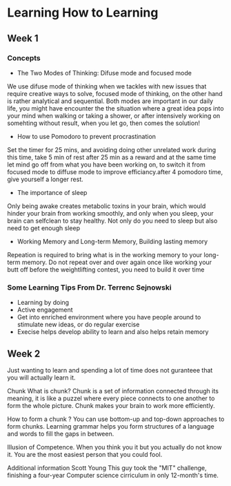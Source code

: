 # Learning How to Learning 
## Week 1
### Concepts 
* The Two Modes of Thinking: Difuse mode and focused mode

We use difuse mode of thinking when we tackles with new issues that require creative ways to solve, focused mode of thinking, on the other hand is rather analytical and sequential. Both modes are important in our daily life, you might have encounter the the situation where a great idea pops into your mind when walking or taking a shower, or after intensively working on somehting without result, when you let go, then comes the solution!

* How to use Pomodoro to prevent procrastination

Set the timer for 25 mins, and avoiding doing other unrelated work during this time, take 5 min of rest after 25 min as a reward and at the same time let mind go off from what you have been working on, to switch it from focused mode to diffuse mode to improve efficiancy.after 4 pomodoro time, give yourself a longer rest.

* The importance of sleep

Only being awake creates metabolic toxins in your brain, which would hinder your brain from working smoothly, and only when you sleep, your brain can selfclean to stay healthy. Not only do you need to sleep but also need to get enough sleep

* Working Memory and Long-term Memory, Building lasting memory

Repeation is required to bring what is in the working memory to your long-term memory. Do not repeat over and over again once like working your butt off before the weightlifting contest, you need to build it over time 

### Some Learning Tips From Dr. Terrenc Sejnowski
* Learning by doing 
* Active engagement 
* Get into enriched environment where you have people around to stimulate new ideas, or do regular exercise 
* Execise helps develop ability to learn and also helps retain memory 

## Week 2 
Just wanting to learn and spending a lot of time does not guranteee that you will actually learn it.

Chunk 
What is chunk?
Chunk is a set of information connected through its meaning, it is like a puzzel where every piece connects to one another to form the whole picture. Chunk makes your brain to work more efficiently.

How to form a chunk ?
You can use bottom-up and top-down approaches to form chunks. Learning grammar helps you form structures of a language and words to fill the gaps in between.

Illusion of Competence.
When you think you it but you actually do not know it. You are the most easiest person that you could fool.

Additional information 
Scott Young 
This guy took the "MIT" challenge, finishing a four-year Computer science cirriculum in only 12-month's time. 
